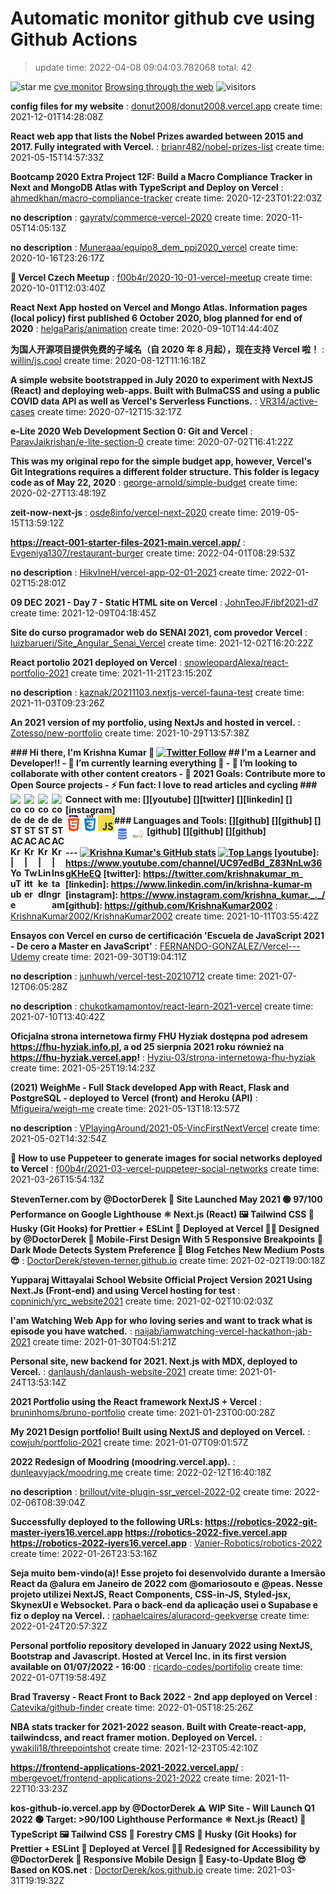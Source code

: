 # Automatic monitor github cve using Github Actions 

 > update time: 2022-04-08 09:04:03.782068  total: 42 

 
 ![star me](https://img.shields.io/badge/star%20me-click%20--%3E-orange) [cve monitor](https://github.com/p1ay8y3ar/cve_monitor)  [Browsing through the web](https://p1ay8y3ar.github.io/cve_monitor/)  ![visitors](https://visitor-badge.glitch.me/badge?page_id=cve_monitor) 

**config files for my website** : [donut2008/donut2008.vercel.app](https://github.com/donut2008/donut2008.vercel.app)  create time: 2021-12-01T14:28:08Z

**React web app that lists the Nobel Prizes awarded between 2015 and 2017. Fully integrated with Vercel.** : [brianr482/nobel-prizes-list](https://github.com/brianr482/nobel-prizes-list)  create time: 2021-05-15T14:57:33Z

**Bootcamp 2020 Extra Project 12F: Build a Macro Compliance Tracker in Next and MongoDB Atlas with TypeScript and Deploy on Vercel** : [ahmedkhan/macro-compliance-tracker](https://github.com/ahmedkhan/macro-compliance-tracker)  create time: 2020-12-23T01:22:03Z

**no description** : [gayratv/commerce-vercel-2020](https://github.com/gayratv/commerce-vercel-2020)  create time: 2020-11-05T14:05:13Z

**no description** : [Muneraaa/equipo8_dem_ppi2020_vercel](https://github.com/Muneraaa/equipo8_dem_ppi2020_vercel)  create time: 2020-10-16T23:26:17Z

**🥳 Vercel Czech Meetup** : [f00b4r/2020-10-01-vercel-meetup](https://github.com/f00b4r/2020-10-01-vercel-meetup)  create time: 2020-10-01T12:03:40Z

**React Next App hosted on Vercel and Mongo Atlas. Information pages (local policy) first published 6 October 2020, blog planned for end of 2020** : [helgaParis/animation](https://github.com/helgaParis/animation)  create time: 2020-09-10T14:44:40Z

**为国人开源项目提供免费的子域名（自 2020 年 8 月起），现在支持 Vercel 啦！** : [willin/js.cool](https://github.com/willin/js.cool)  create time: 2020-08-12T11:16:18Z

**A simple website bootstrapped in July 2020 to experiment with NextJS (React) and deploying web-apps. Built with BulmaCSS and using a public COVID data API as well as Vercel's Serverless Functions.** : [VR314/active-cases](https://github.com/VR314/active-cases)  create time: 2020-07-12T15:32:17Z

**e-Lite 2020 Web Development Section 0: Git and Vercel** : [ParavJaikrishan/e-lite-section-0](https://github.com/ParavJaikrishan/e-lite-section-0)  create time: 2020-07-02T16:41:22Z

**This was my original repo for the simple budget app, however, Vercel's Git Integrations requires a different folder structure. This folder is legacy code as of May 22, 2020** : [george-arnold/simple-budget](https://github.com/george-arnold/simple-budget)  create time: 2020-02-27T13:48:19Z

**zeit-now-next-js** : [osde8info/vercel-next-2020](https://github.com/osde8info/vercel-next-2020)  create time: 2019-05-15T13:59:12Z

**https://react-001-starter-files-2021-main.vercel.app/** : [Evgeniya1307/restaurant-burger](https://github.com/Evgeniya1307/restaurant-burger)  create time: 2022-04-01T08:29:53Z

**no description** : [HikvIneH/vercel-app-02-01-2021](https://github.com/HikvIneH/vercel-app-02-01-2021)  create time: 2022-01-02T15:28:01Z

**09 DEC 2021 - Day 7 - Static HTML site on Vercel** : [JohnTeoJF/ibf2021-d7](https://github.com/JohnTeoJF/ibf2021-d7)  create time: 2021-12-09T04:18:45Z

**Site do curso programador web do SENAI 2021, com provedor Vercel** : [luizbarueri/Site_Angular_Senai_Vercel](https://github.com/luizbarueri/Site_Angular_Senai_Vercel)  create time: 2021-12-02T16:20:22Z

**React portolio 2021 deployed on Vercel** : [snowleopardAlexa/react-portfolio-2021](https://github.com/snowleopardAlexa/react-portfolio-2021)  create time: 2021-11-21T23:15:20Z

**no description** : [kaznak/20211103.nextjs-vercel-fauna-test](https://github.com/kaznak/20211103.nextjs-vercel-fauna-test)  create time: 2021-11-03T09:23:26Z

**An 2021 version of my portfolio, using NextJs and hosted in vercel.** : [Zotesso/new-portfolio](https://github.com/Zotesso/new-portfolio)  create time: 2021-10-29T13:57:38Z

**### Hi there, I'm Krishna Kumar 👋  [![Twitter Follow](https://img.shields.io/twitter/follow/krishnakumar_m_?color=1DA1F2&logo=twitter&style=for-the-badge)](https://twitter.com/krishnakumar_m_) ## I'm a Learner and Developer!! - 🌱 I’m currently learning everything 🤣 - 👯 I’m looking to collaborate with other content creators - 🥅 2021 Goals: Contribute more to Open Source projects - ⚡ Fun fact: I love to read articles and cycling ### Connect with me: [<img align="left" alt="codeSTACKr | YouTube" width="22px" src="https://cdn.jsdelivr.net/npm/simple-icons@v3/icons/youtube.svg" />][youtube] [<img align="left" alt="codeSTACKr | Twitter" width="22px" src="https://cdn.jsdelivr.net/npm/simple-icons@v3/icons/twitter.svg" />][twitter] [<img align="left" alt="codeSTACKr | LinkedIn" width="22px" src="https://cdn.jsdelivr.net/npm/simple-icons@v3/icons/linkedin.svg" />][linkedin] [<img align="left" alt="codeSTACKr | Instagram" width="22px" src="https://cdn.jsdelivr.net/npm/simple-icons@v3/icons/instagram.svg" />][instagram] <br /> ### Languages and Tools: <!--[<img align="left" alt="Visual Studio Code" width="26px" src="https://raw.githubusercontent.com/github/explore/80688e429a7d4ef2fca1e82350fe8e3517d3494d/topics/visual-studio-code/visual-studio-code.png" />][webdevplaylist]--> [<img align="left" alt="HTML5" width="26px" src="https://raw.githubusercontent.com/github/explore/80688e429a7d4ef2fca1e82350fe8e3517d3494d/topics/html/html.png" />][github] [<img align="left" alt="CSS3" width="26px" src="https://raw.githubusercontent.com/github/explore/80688e429a7d4ef2fca1e82350fe8e3517d3494d/topics/css/css.png" />][github] <!--[<img align="left" alt="Sass" width="26px" src="https://raw.githubusercontent.com/github/explore/80688e429a7d4ef2fca1e82350fe8e3517d3494d/topics/sass/sass.png" />][cssplaylist]--> [<img align="left" alt="JavaScript" width="26px" src="https://raw.githubusercontent.com/github/explore/80688e429a7d4ef2fca1e82350fe8e3517d3494d/topics/javascript/javascript.png" />][github] <!--[<img align="left" alt="React" width="26px" src="https://raw.githubusercontent.com/github/explore/80688e429a7d4ef2fca1e82350fe8e3517d3494d/topics/react/react.png" />][reactplaylist] [<img align="left" alt="Gatsby" width="26px" src="https://raw.githubusercontent.com/github/explore/e94815998e4e0713912fed477a1f346ec04c3da2/topics/gatsby/gatsby.png" />][webdevplaylist] [<img align="left" alt="GraphQL" width="26px" src="https://raw.githubusercontent.com/github/explore/80688e429a7d4ef2fca1e82350fe8e3517d3494d/topics/graphql/graphql.png" />][webdevplaylist] [<img align="left" alt="Node.js" width="26px" src="https://raw.githubusercontent.com/github/explore/80688e429a7d4ef2fca1e82350fe8e3517d3494d/topics/nodejs/nodejs.png" />][webdevplaylist] [<img align="left" alt="Deno" width="26px" src="https://raw.githubusercontent.com/github/explore/361e2821e2dea67711cde99c9c40ed357061cf27/topics/deno/deno.png" />][webdevplaylist]--> [<img align="left" alt="SQL" width="26px" src="https://raw.githubusercontent.com/github/explore/80688e429a7d4ef2fca1e82350fe8e3517d3494d/topics/sql/sql.png" />][github] [<img align="left" alt="MySQL" width="26px" src="https://raw.githubusercontent.com/github/explore/80688e429a7d4ef2fca1e82350fe8e3517d3494d/topics/mysql/mysql.png" />][github] <!--[<img align="left" alt="MongoDB" width="26px" src="https://raw.githubusercontent.com/github/explore/80688e429a7d4ef2fca1e82350fe8e3517d3494d/topics/mongodb/mongodb.png" />][webdevplaylist]--> <!--[<img align="left" alt="Git" width="26px" src="https://raw.githubusercontent.com/github/explore/80688e429a7d4ef2fca1e82350fe8e3517d3494d/topics/git/git.png" />][webdevplaylist] [<img align="left" alt="GitHub" width="26px" src="https://raw.githubusercontent.com/github/explore/78df643247d429f6cc873026c0622819ad797942/topics/github/github.png" />][webdevplaylist] [<img align="left" alt="Terminal" width="26px" src="https://raw.githubusercontent.com/github/explore/80688e429a7d4ef2fca1e82350fe8e3517d3494d/topics/terminal/terminal.png" />][webdevplaylist]--> <br /> <br /> <!--     --- ### 📺 Latest YouTube Videos  <!-- YOUTUBE:START --> <!--  - [Simple Next.js User Login Authentication | 5 Steps in 5 Minutes! | Auth0](https://www.youtube.com/watch?v=jgKRnhJBfpQ) - [STACKr News Weekly: Hacktoberfest 🐱‍💻, Web Scrapping 🔎, & MongoDB 💪](https://www.youtube.com/watch?v=T9JmMNEgpZE) - [Animations in Vue.js // Callum Macrae Vue.js Live Conference Interview](https://www.youtube.com/watch?v=O2gUILIIYxw) - [Beyond State Management with Pinia // Eduardo Morote Vue.js Live Conference Interview](https://www.youtube.com/watch?v=BNGAvhCISOw) - [Local State & Server Cache: Finding a Balance // Natalia Tepluhina Vue.js Live Conference Interview](https://www.youtube.com/watch?v=mtN2bJ60B-4) - [Options API vs Composition API // Ben Hong Vue.js Live Conference Interview](https://www.youtube.com/watch?v=Sg0HdrcG8pU) <!-- YOUTUBE:END --> <!-- ➡️ [more videos...](https://youtube.com/codestackr) -->  --- [![Krishna Kumar's GitHub stats](https://github-readme-stats.vercel.app/api?username=KrishnaKumar2002)](https://github.com/KrishnaKumar2002/github-readme-stats)  <!-- [![Readme Card](https://github-readme-stats.vercel.app/api/pin/?username=KrishnaKumar2002&repo=github-readme-stats)](https://github.com/KrishnaKumar2002/github-readme-stats) -->  [![Top Langs](https://github-readme-stats.vercel.app/api/top-langs/?username=KrishnaKumar2002&layout=compact)](https://github.com/KrishnaKumar2002/github-readme-stats)  <!-- [![Krishna Kumar's wakatime stats](https://github-readme-stats.vercel.app/api/wakatime?username=KrishnaKumar2002)](https://github.com/KrishnaKumar2002/github-readme-stats) -->    [youtube]: https://www.youtube.com/channel/UC97edBd_Z83NnLw36gKHeEQ [twitter]: https://twitter.com/krishnakumar_m_ [linkedin]: https://www.linkedin.com/in/krishna-kumar-m [instagram]: https://www.instagram.com/krishna_kumar._._/ [github]: https://github.com/KrishnaKumar2002** : [KrishnaKumar2002/KrishnaKumar2002](https://github.com/KrishnaKumar2002/KrishnaKumar2002)  create time: 2021-10-11T03:55:42Z

**Ensayos con Vercel en curso de certificación 'Escuela de JavaScript 2021 - De cero a Master en JavaScript'** : [FERNANDO-GONZALEZ/Vercel---Udemy](https://github.com/FERNANDO-GONZALEZ/Vercel---Udemy)  create time: 2021-09-30T19:04:11Z

**no description** : [junhuwh/vercel-test-20210712](https://github.com/junhuwh/vercel-test-20210712)  create time: 2021-07-12T06:05:28Z

**no description** : [chukotkamamontov/react-learn-2021-vercel](https://github.com/chukotkamamontov/react-learn-2021-vercel)  create time: 2021-07-10T13:40:42Z

**Oficjalna strona internetowa firmy FHU Hyziak dostępna pod adresem https://fhu-hyziak.info.pl, a od 25 sierpnia 2021 roku również na https://fhu-hyziak.vercel.app!** : [Hyziu-03/strona-internetowa-fhu-hyziak](https://github.com/Hyziu-03/strona-internetowa-fhu-hyziak)  create time: 2021-05-25T19:14:23Z

**(2021) WeighMe - Full Stack developed App with React, Flask and PostgreSQL - deployed to Vercel (front) and Heroku (API)** : [Mfigueira/weigh-me](https://github.com/Mfigueira/weigh-me)  create time: 2021-05-13T18:13:57Z

**no description** : [VPlayingAround/2021-05-VincFirstNextVercel](https://github.com/VPlayingAround/2021-05-VincFirstNextVercel)  create time: 2021-05-02T14:32:54Z

**🎁 How to use Puppeteer to generate images for social networks deployed to Vercel** : [f00b4r/2021-03-vercel-puppeteer-social-networks](https://github.com/f00b4r/2021-03-vercel-puppeteer-social-networks)  create time: 2021-03-26T15:54:13Z

**StevenTerner.com by @DoctorDerek 🎉 Site Launched May 2021 🟢 97/100 Performance on Google Lighthouse ⚛ Next.js (React) 🖼 Tailwind CSS 🎣 Husky (Git Hooks) for Prettier + ESLint 🚢 Deployed at Vercel 👨‍🎨 Designed by @DoctorDerek 📱 Mobile-First Design With 5 Responsive Breakpoints 🌃 Dark Mode Detects System Preference 📝 Blog Fetches New Medium Posts 😎** : [DoctorDerek/steven-terner.github.io](https://github.com/DoctorDerek/steven-terner.github.io)  create time: 2021-02-02T19:00:18Z

**Yupparaj Wittayalai School Website Official Project Version 2021 Using Next.Js (Front-end) and using Vercel hosting for test** : [copninich/yrc_website2021](https://github.com/copninich/yrc_website2021)  create time: 2021-02-02T10:02:03Z

**I'am Watching Web App for who loving series and want to track what is episode you have watched.** : [naijab/iamwatching-vercel-hackathon-jab-2021](https://github.com/naijab/iamwatching-vercel-hackathon-jab-2021)  create time: 2021-01-30T04:51:21Z

**Personal site, new backend for 2021. Next.js with MDX, deployed to Vercel.** : [danlaush/danlaush-website-2021](https://github.com/danlaush/danlaush-website-2021)  create time: 2021-01-24T13:53:14Z

**2021 Portfolio using the React framework NextJS + Vercel** : [bruninhoms/bruno-portfolio](https://github.com/bruninhoms/bruno-portfolio)  create time: 2021-01-23T00:00:28Z

**My 2021 Design portfolio! Built using NextJS and deployed on Vercel.** : [cowjuh/portfolio-2021](https://github.com/cowjuh/portfolio-2021)  create time: 2021-01-07T09:01:57Z

**2022 Redesign of Moodring (moodring.vercel.app).** : [dunleavyjack/moodring.me](https://github.com/dunleavyjack/moodring.me)  create time: 2022-02-12T16:40:18Z

**no description** : [brillout/vite-plugin-ssr_vercel-2022-02](https://github.com/brillout/vite-plugin-ssr_vercel-2022-02)  create time: 2022-02-06T08:39:04Z

**Successfully deployed to the following URLs:  https://robotics-2022-git-master-iyers16.vercel.app https://robotics-2022-five.vercel.app https://robotics-2022-iyers16.vercel.app** : [Vanier-Robotics/robotics-2022](https://github.com/Vanier-Robotics/robotics-2022)  create time: 2022-01-26T23:53:16Z

**Seja muito bem-vindo(a)! Esse projeto foi desenvolvido durante a Imersão React da @alura em Janeiro de 2022 com @omariosouto e @peas. Nesse projeto utilizei NextJS, React Components, CSS-in-JS, Styled-jsx, SkynexUI e Websocket. Para o back-end da aplicação usei o Supabase e fiz o deploy na Vercel.** : [raphaelcaires/aluracord-geekverse](https://github.com/raphaelcaires/aluracord-geekverse)  create time: 2022-01-24T20:57:32Z

**Personal portfolio repository developed in January 2022 using NextJS, Bootstrap and Javascript.  Hosted at Vercel Inc. in its first version available on 01/07/2022 - 16:00** : [ricardo-codes/portifolio](https://github.com/ricardo-codes/portifolio)  create time: 2022-01-07T19:58:49Z

**Brad Traversy - React Front to Back 2022 - 2nd app deployed on Vercel** : [Catevika/github-finder](https://github.com/Catevika/github-finder)  create time: 2022-01-05T18:25:26Z

**NBA stats tracker for 2021-2022 season. Built with Create-react-app, tailwindcss, and react framer motion. Deployed on Vercel.** : [ywakili18/threepointshot](https://github.com/ywakili18/threepointshot)  create time: 2021-12-23T05:42:10Z

**https://frontend-applications-2021-2022.vercel.app/** : [mbergevoet/frontend-applications-2021-2022](https://github.com/mbergevoet/frontend-applications-2021-2022)  create time: 2021-11-22T10:33:23Z

**kos-github-io.vercel.app by @DoctorDerek ⚠ WIP Site - Will Launch Q1 2022 🟢 Target: >90/100 Lighthouse Performance ⚛ Next.js (React) 🧠 TypeScript 🖼 Tailwind CSS 🌳 Forestry CMS 🎣 Husky (Git Hooks) for Prettier + ESLint 🚢 Deployed at Vercel 👨‍🎨 Redesigned for Accessibility by @DoctorDerek 📱 Responsive Mobile Design 📝 Easy-to-Update Blog 😎 Based on KOS.net** : [DoctorDerek/kos.github.io](https://github.com/DoctorDerek/kos.github.io)  create time: 2021-03-31T19:19:32Z

